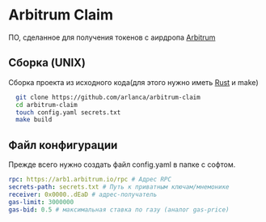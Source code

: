 
# Arbitrum Claim

ПО, сделанное для получения токенов с аирдропа [Arbitrum](https://arbitrum.foundation/eligibility)


## Сборка (UNIX)

Сборка проекта из исходного кода(для этого нужно иметь [Rust](https://www.rust-lang.org/tools/install) и make)

```bash
  git clone https://github.com/arlanca/arbitrum-claim
  cd arbitrum-claim
  touch config.yaml secrets.txt
  make build
```
## Файл конфигурации

Прежде всего нужно создать файл config.yaml в папке с софтом.
```yaml
rpc: https://arb1.arbitrum.io/rpc # Адрес RPC
secrets-path: secrets.txt # Путь к приватным ключам/мнемонике
receiver: 0x0000..dEaD # адрес-получатель
gas-limit: 3000000
gas-bid: 0.5 # максимальная ставка по газу (аналог gas-price)
```
